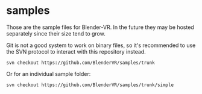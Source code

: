 samples
=======

Those are the sample files for Blender-VR. In the future they may be hosted separately since their size tend to grow.

Git is not a good system to work on binary files, so it's recommended to use the SVN protocol to interact with this repository instead.

``svn checkout https://github.com/BlenderVR/samples/trunk``

Or for an individual sample folder:

``svn checkout https://github.com/BlenderVR/samples/trunk/simple``

